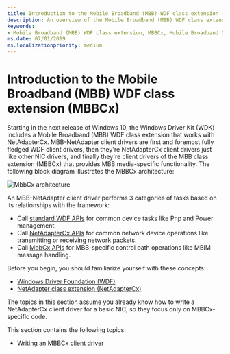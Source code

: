 ```yaml
---
title: Introduction to the Mobile Broadband (MBB) WDF class extension (MBBCx)
description: An overview of the Mobile Broadband (MBB) WDF class extension (MBBCx).
keywords:
- Mobile Broadband (MBB) WDF class extension, MBBCx, Mobile Broadband NetAdapterCx
ms.date: 07/01/2019
ms.localizationpriority: medium
---
```


# Introduction to the Mobile Broadband (MBB) WDF class extension (MBBCx)

Starting in the next release of Windows 10, the Windows Driver Kit (WDK) includes a Mobile Broadband (MBB) WDF class extension that works with NetAdapterCx. MBB-NetAdapter client drivers are first and foremost fully fledged WDF client drivers, then they're NetAdapterCx client drivers just like other NIC drivers, and finally they're client drivers of the MBB class extension (MBBCx) that provides MBB media-specific functionality. The following block diagram illustrates the MBBCx architecture:

![MbbCx architecture](images/MbbCx.png)

An MBB-NetAdapter client driver performs 3 categories of tasks based on its relationships with the framework:

- Call [standard WDF APIs](/windows-hardware/drivers/ddi/_wdf/) for common device tasks like Pnp and Power management.
- Call [NetAdapterCx APIs](/windows-hardware/drivers/ddi/_netvista/#netadaptercx) for common network device operations like transmitting or receiving network packets.
- Call [MbbCx APIs](/windows-hardware/drivers/ddi/_netvista/#mbbcx) for MBB-specific control path operations like MBIM message handling.

Before you begin, you should familiarize yourself with these concepts:

- [Windows Driver Foundation (WDF)](../wdf/using-the-framework-to-develop-a-driver.md)
- [NetAdapter class extension (NetAdapterCx)](index.md)

The topics in this section assume you already know how to write a NetAdapterCx client driver for a basic NIC, so they focus only on MBBCx-specific code.

This section contains the following topics:

- [Writing an MBBCx client driver](writing-an-mbbcx-client-driver.md)
